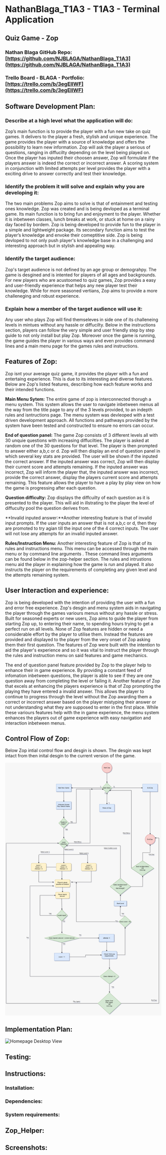 # **NathanBlaga_T1A3 - T1A3 - Terminal Application**

## **Quiz Game - Zop**

### **Nathan Blaga GitHub Repo:** [https://github.com/NJBLAGA/NathanBlaga_T1A3](https://github.com/NJBLAGA/NathanBlaga_T1A3)

### **Trello Board - BLAGA - Portfolio:** [https://trello.com/b/3egElIWF](https://trello.com/b/3egElIWF)

## **Software Development Plan:**

### **Describe at a high level what the application will do:**

Zop’s main function is to provide the player with a fun new take on quiz games. It delivers to the player a fresh, stylish and unique experience. The game provides the player with a source of knowledge and offers the possibility to learn new information. Zop will ask the player a serious of questions, ranging in diffucilty depending on the level being played on. Once the player has inputed their choosen answer, Zop will formulate if the players answer is indeed the correct or incorrect answer. A scoring system in conjunction with limited attempts per level provides the player with a exciting drive to answer correctly and test their knowledge.

### **Identify the problem it will solve and explain why you are developing it:**

The two main problems Zop aims to solve is that of entainment and testing ones knowledge.
Zop was created and is being devloped as a terminal game. Its main function is to bring fun and enjoyment to the player. Whether it is inbetween classes, lunch breaks at work, or stuck at home on a rainy day faced by bordem. Zop is being developed to provide fun to the player in a simple and lightweight package. Its secondary function aims to test the player’s knowledge and envoke their comeptitive side. Zop is being devloped to not only push player's knowledge base in a challenging and interesting approach but in stylish and appealing way.

### **Identify the target audience:**

Zop's target audience is not defined by an age group or demograhpy. The game is desgined and is intented for players of all ages and backgrounds. For new players who are acustoomed to quiz games, Zop provides a easy and user-friendly experience that helps any new player test their knowledge. While for more seasoned vertians, Zop aims to provide a more challeneging and robust experience.

### **Explain how a member of the target audience will use it:**

Any user who plays Zop will find themseleves in side one of its challeneing levels in mintues without any hassle or diffucilty. Below in the instructions section, players can follow the very simple and user friendly step by step guide to not only install but play Zop. Moreover once the game is running, the game guides the player in various ways and even provides command lines and a main menu page for the games rules and instructions.

## **Features of Zop:**

Zop isnt your average quiz game, it provides the player with a fun and entertaing experience. This is due to its interesting and diverse features. Below are Zop's listed features, describing how each feature works and their intended functions.

**Main Menu Sytem:** The entire game of zop is interconnected thorugh a menu system. This system allows the user to navigate inbetween menus all the way from the title page to any of the 3 levels provided, to an indepth rules and isntructions page. The menu system was devleoped with a test driven development approach. All functions and pathways provided by the system have been tested and constructed to ensure no errors can occur.

**End of question panel:** The game Zop consists of 3 different levels all with 30 unquie questions with increasing diffucilties. The player is asked at random one of the 30 questions for that level. The player is then prompted to answer either a,b,c or d. Zop will then display an end of question panel in which several key stats are provided. The user will be shown if the inputed the correct answer. If the inputed answer was correct, Zop will then display their current score and attempts remaining. If the inputed answer was incorrect, Zop will inform the player that, the inputed answer was incorrect, provide the correct answer, display the players current score and attempts remaining. This feature allows the player to have a play by play view on how the game is progressing after each question.

**Question difficulty:** Zop displays the diffcuilty of each question as it is presented to the player. This will aid in illstrating to the player the level of diffuculty pool the question derives from.

**Invalid inputed answer:**Another interesting feature is that of invalid input prompts.
If the user inputs an answer that is not a,b,c or d, then they are promoted to try agian till the input one of the 4 correct inputs. The user will not lose any attempts for an invalid inputed answer.

**Rules/Instruction Menu:** Another interesting feature of Zop is that of its rules and instructions menu. This menu can be accessed through the main menu or by command line arguments . These command lines arguments can be found below in the zop-helper section. The rules and intrustions menu aid the player in explaining how the game is run and played. It also instructs the player on the requirements of completing any given level and the attempts remaining system.

## **User Interaction and experience:**

Zop is being developed with the intention of providing the user with a fun and error free experience. Zop's desgin and menu system aids in navigating the player through the games variours menus without any hassle or stress. Built for seasoned experts or new users, Zop aims to guide the player from starting Zop up, to entering their name, to spending hours trying to get a perfect run on all levels. None of Zop features are hidden or need a considerable effort by the player to utilise them. Instead the features are provided and displayed to the player from the very onset of Zop asking them their first question. The features of Zop were built with the intention to aid the player's experience and so it was vital to instruct the player through the rules and instruction menu on said features and game mechanics.

The end of question panel feature provided by Zop to the player help to enhance their in game experience. By providing a constant feed of infomation inbetween questions, the player is able to see if they are one question away from completing the level or failing it. Another feature of Zop that excels at enhancing the players experience is that of Zop prompting the playing they have entered a invalid answer. This allows the player to continue to progress through the level without the Zop awarding them a correct or incorrect answer based on the player mistyping their answer or not understanding what they are supposed to enter in the first place. While these variours features help with the in game experience, the menu system enhances the players out of game experience with easy navigation and interaction inbetween menus.

## **Control Flow of Zop:**

Below Zop intial control flow and desgin is shown. The desgin was kept intact from then inital desgin to the current version of the game.

![Control Flow of Zop](./docs/Control%20Flow%20For%20Zop.png)

## **Implementation Plan:**

![Homepage Desktop View](./docs/Screenshots/tre)

## **Testing:**

## **Instructions:**

### **Installation:**

### **Dependencies:**

### **System requirements:**

## **Zop_Helper:**

## **Screenshots:**
